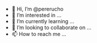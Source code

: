 - 👋 Hi, I’m @pererucho
- 👀 I’m interested in ...
- 🌱 I’m currently learning ...
- 💞️ I’m looking to collaborate on ...
- 📫 How to reach me ...

<!---
pererucho/pererucho is a ✨ special ✨ repository because its `README.md` (this file) appears on your GitHub profile.
You can click the Preview link to take a look at your changes.
--->
